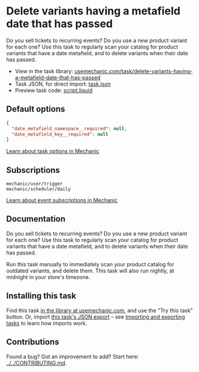 # Delete variants having a metafield date that has passed

Do you sell tickets to recurring events? Do you use a new product variant for each one? Use this task to regularly scan your catalog for product variants that have a date metafield, and to delete variants when their date has passed.

* View in the task library: [usemechanic.com/task/delete-variants-having-a-metafield-date-that-has-passed](https://usemechanic.com/task/delete-variants-having-a-metafield-date-that-has-passed)
* Task JSON, for direct import: [task.json](../../tasks/delete-variants-having-a-metafield-date-that-has-passed.json)
* Preview task code: [script.liquid](./script.liquid)

## Default options

```json
{
  "date_metafield_namespace__required": null,
  "date_metafield_key__required": null
}
```

[Learn about task options in Mechanic](https://docs.usemechanic.com/article/471-task-options)

## Subscriptions

```liquid
mechanic/user/trigger
mechanic/scheduler/daily
```

[Learn about event subscriptions in Mechanic](https://docs.usemechanic.com/article/408-subscriptions)

## Documentation

Do you sell tickets to recurring events? Do you use a new product variant for each one? Use this task to regularly scan your catalog for product variants that have a date metafield, and to delete variants when their date has passed.

Run this task manually to immediately scan your product catalog for outdated variants, and delete them. This task will also run nightly, at midnight in your store's timezone.

## Installing this task

Find this task [in the library at usemechanic.com](https://usemechanic.com/task/delete-variants-having-a-metafield-date-that-has-passed), and use the "Try this task" button. Or, import [this task's JSON export](../../tasks/delete-variants-having-a-metafield-date-that-has-passed.json) – see [Importing and exporting tasks](https://docs.usemechanic.com/article/505-importing-and-exporting-tasks) to learn how imports work.

## Contributions

Found a bug? Got an improvement to add? Start here: [../../CONTRIBUTING.md](../../CONTRIBUTING.md).
